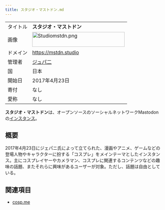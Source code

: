 ```yaml
---
title: スタジオ・マストドン.md
---
```

<div>

|          |                                                                                                                                                                                                                                                                                                                   |
|----------|-------------------------------------------------------------------------------------------------------------------------------------------------------------------------------------------------------------------------------------------------------------------------------------------------------------------|
| タイトル | **スタジオ・マストドン**                                                                                                                                                                                                                                                                                          |
| 画像     | [<img src="/images/thumb/7/77/Studiomstdn.png/300px-Studiomstdn.png" srcset="/images/thumb/7/77/Studiomstdn.png/450px-Studiomstdn.png 1.5x, /images/thumb/7/77/Studiomstdn.png/600px-Studiomstdn.png 2x" width="300" height="48" alt="Studiomstdn.png" />](/%E3%83%95%E3%82%A1%E3%82%A4%E3%83%AB:Studiomstdn.png) |
| ドメイン | <a href="https://mstdn.studio" rel="nofollow">https://mstdn.studio</a>                                                                                                                                                                                                                                            |
| 管理者   | <a href="https://mstdn.studio/@gipani" rel="nofollow">ジュパ二</a>                                                                                                                                                                                                                                                |
| 国       | 日本                                                                                                                                                                                                                                                                                                              |
| 開始日   | 2017年4月23日                                                                                                                                                                                                                                                                                                     |
| 寄付     | なし                                                                                                                                                                                                                                                                                                              |
| 愛称     | なし                                                                                                                                                                                                                                                                                                              |

**スタジオ・マストドン**は、オープンソースのソーシャルネットワークMastodonの[インスタンス](/%E3%82%A4%E3%83%B3%E3%82%B9%E3%82%BF%E3%83%B3%E3%82%B9 "インスタンス")。

## 概要

2017年4月23日にジェパニ氏によって立てられた、漫画やアニメ、ゲームなどの登場人物やキャラクターに扮する「コスプレ」をメインテーマとしたインスタンス。主にコスプレイヤーやカメラマン、コスプレに関連するコンテンツなどの趣味の話題、またそれらに興味があるユーザーが対象。ただし、話題は自由としている。

## 関連項目

-   [cosp.me](/Cosp.me "Cosp.me")

</div>
